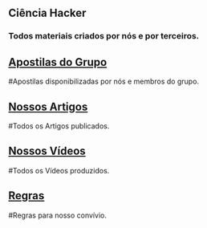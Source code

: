 ## Ciência Hacker  
### Todos materiais criados por nós e por terceiros.    

## [Apostilas do Grupo](apositlas.md)  
#Apostilas disponibilizadas por nós e membros do grupo. 

## [Nossos Artigos](artigos.md)  
#Todos os Artigos publicados.  

## [Nossos Vídeos](vídeos.md)  
#Todos os Vídeos produzidos.  

## [Regras](regras.md)  
#Regras para nosso convívio.
